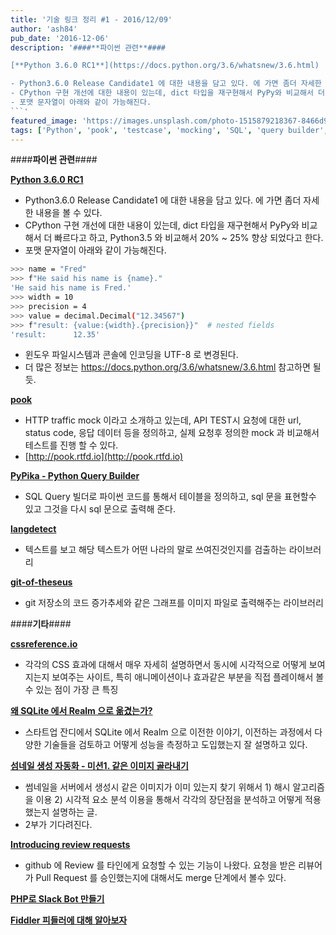 ```yaml
---
title: '기술 링크 정리 #1 - 2016/12/09'
author: 'ash84'
pub_date: '2016-12-06'
description: '####**파이썬 관련**####

[**Python 3.6.0 RC1**](https://docs.python.org/3.6/whatsnew/3.6.html)

- Python3.6.0 Release Candidate1 에 대한 내용을 담고 있다. 에 가면 좀더 자세한 내용을 볼 수 있다. 
- CPython 구현 개선에 대한 내용이 있는데, dict 타입을 재구현해서 PyPy와 비교해서 더 빠르다고 하고, Python3.5 와 비교해서 20% ~ 25% 향상 되었다고 한다. 
- 포맷 문자열이 아래와 같이 가능해진다. 
```'
featured_image: 'https://images.unsplash.com/photo-1515879218367-8466d910aaa4?ixlib=rb-0.3.5&ixid=eyJhcHBfaWQiOjEyMDd9&s=575755492ef51726cb066f422908b9d7&auto=format&fit=crop&w=1349&q=80'
tags: ['Python', 'pook', 'testcase', 'mocking', 'SQL', 'query builder', 'Git', 'css', 'sqlite3', 'Realm', 'github', 'slack bot', 'fildder', 'tech-links']
---
```



####**파이썬 관련**####

[**Python 3.6.0 RC1**](https://docs.python.org/3.6/whatsnew/3.6.html)

- Python3.6.0 Release Candidate1 에 대한 내용을 담고 있다. 에 가면 좀더 자세한 내용을 볼 수 있다. 
- CPython 구현 개선에 대한 내용이 있는데, dict 타입을 재구현해서 PyPy와 비교해서 더 빠르다고 하고, Python3.5 와 비교해서 20% ~ 25% 향상 되었다고 한다. 
- 포맷 문자열이 아래와 같이 가능해진다. 
```bash
>>> name = "Fred"
>>> f"He said his name is {name}."
'He said his name is Fred.'
>>> width = 10
>>> precision = 4
>>> value = decimal.Decimal("12.34567")
>>> f"result: {value:{width}.{precision}}"  # nested fields
'result:      12.35'
```
- 윈도우 파일시스템과 콘솔에 인코딩을 UTF-8 로 변경된다. 
- 더 많은 정보는 https://docs.python.org/3.6/whatsnew/3.6.html 참고하면 될듯. 

[**pook**](https://github.com/h2non/pook)

- HTTP traffic mock 이라고 소개하고 있는데, API TEST시 요청에 대한 url, status code, 응답 데이터 등을 정의하고, 실제 요청후 정의한 mock 과 비교해서 테스트를 진행 할 수 있다. 
- [http://pook.rtfd.io](http://pook.rtfd.io)

[**PyPika - Python Query Builder**](https://github.com/kayak/pypika)

- SQL Query 빌더로 파이썬 코드를 통해서 테이블을 정의하고, sql 문을 표현할수 있고 그것을 다시 sql 문으로 출력해 준다. 

[**langdetect**](https://github.com/Mimino666/langdetect)

- 텍스트를 보고 해당 텍스트가 어떤 나라의 말로 쓰여진것인지를 검출하는 라이브러리

[**git-of-theseus**](https://github.com/erikbern/git-of-theseus)

- git 저장소의 코드 증가추세와 같은 그래프를 이미지 파일로 출력해주는 라이브러리 




####**기타**####

[**cssreference.io**](http://cssreference.io)

- 각각의 CSS 효과에 대해서 매우 자세히 설명하면서 동시에 시각적으로 어떻게 보여지는지 보여주는 사이트, 특히 애니메이션이나 효과같은 부분을 직접 플레이해서 볼수 있는 점이 가장 큰 특징 
 
[**왜 SQLite 에서 Realm 으로 옮겼는가?**](http://tosslab.github.io/android/2016/12/04/why-moves-to-realm.html)

- 스타트업 잔디에서 SQLite 에서 Realm 으로 이전한 이야기, 이전하는 과정에서 다양한 기술들을 검토하고 어떻게 성능을 측정하고 도입했는지 잘 설명하고 있다. 

[**섬네일 생성 자동화 - 미션1. 같은 이미지 골라내기**](http://tmondev.blog.me/220880239580)

- 썸네일을 서버에서 생성시 같은 이미지가 이미 있는지 찾기 위해서 1) 해시 알고리즘을 이용 2) 시각적 요소 분석 이용을 통해서 각각의 장단점을 분석하고 어떻게 적용했는지 설명하는 글. 
- 2부가 기다려진다. 


[**Introducing review requests**](https://github.com/blog/2291-introducing-review-requests)

- github 에 Review 를 타인에게 요청할 수 있는 기능이 나왔다. 요청을 받은 리뷰어가 Pull Request 를 승인했는지에 대해서도 merge 단계에서 볼수 있다.  


[**PHP로 Slack Bot 만들기**](http://www.slideshare.net/wan2land/php-slack-bot)

[**Fiddler 피들러에 대해 알아보자**](http://www.slideshare.net/ssuser67b08e/fiddler-69918175)



